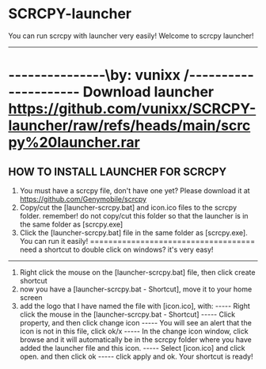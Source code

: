 # SCRCPY-launcher
You can run scrcpy with launcher very easily!
Welcome to scrcpy launcher!
_________________________________________________
---------------\by: vunixx /---------------------
Download launcher https://github.com/vunixx/SCRCPY-launcher/raw/refs/heads/main/scrcpy%20launcher.rar
====================================
HOW TO INSTALL LAUNCHER FOR SCRCPY
--------------------------------------------------
1. You must have a scrcpy file, don't have one yet? Please download it at https://github.com/Genymobile/scrcpy
2. Copy/cut the [launcher-scrcpy.bat] and icon.ico files to the scrcpy folder. remember! do not copy/cut this folder so that the launcher is in the same folder as [scrcpy.exe]
3. Click the [launcher-scrcpy.bat] file in the same folder as [scrcpy.exe]. You can run it easily!
====================================
need a shortcut to double click on windows? it's very easy!
--------------------------------------------------
1. Right click the mouse on the [launcher-scrcpy.bat] file, then click create shortcut
2. now you have a [launcher-scrcpy.bat - Shortcut], move it to your home screen
3. add the logo that I have named the file with [icon.ico], 
with:
----- Right click the mouse in the [launcher-scrcpy.bat - Shortcut]
----- Click property, and then click change icon
----- You will see an alert that the icon is not in this file, click ok/x
----- In the change icon window, click browse and it will automatically be in the scrcpy folder where you have added the launcher file and this icon.
----- Select [icon.ico] and click open. and then click ok
----- click apply and ok. Your shortcut is ready!


